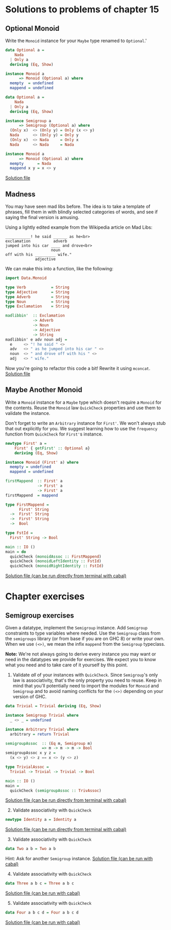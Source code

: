 # Solutions to problems of chapter 15

## Optional Monoid

Write the `Monoid` instance for your `Maybe` type renamed to `Optional`.'

```hs
data Optional a =
    Nada
  | Only a
  deriving (Eq, Show)

instance Monoid a
      => Monoid (Optional a) where
  mempty  = undefined
  mappend = undefined
```

```hs
data Optional a =
    Nada
  | Only a
  deriving (Eq, Show)

instance Semigroup a
      => Semigroup (Optional a) where
  (Only x)  <> (Only y) = Only (x <> y)
  Nada      <> (Only y) = Only y
  (Only x)  <> Nada     = Only x
  Nada      <> Nada     = Nada

instance Monoid a
      => Monoid (Optional a) where
  mempty      = Nada
  mappend x y = x <> y
```
[Solution file](exercise.files/optional-monoid.hs)


## Madness

You may have seen mad libs before. The idea is to take a template of phrases, fill them in with blindly selected categories of words, and see if saying the final version is amusing.

Using a lightly edited example from the Wikipedia article on Mad Libs:
```
___________! he said ______ as he<br>
exclamation          adverb
jumped into his car ____ and drove<br>
                    noun
off with his _________ wife."
             adjective
````

We can make this into a function, like the following:

```hs
import Data.Monoid

type Verb           = String
type Adjective      = String
type Adverb         = String
type Noun           = String
type Exclamation    = String

madlibbin'  :: Exclamation
            -> Adverb
            -> Noun
            -> Adjective
            -> String
madlibbin' e adv noun adj =
  e     <> "! he said " <>
  adv   <> " as he jumped into his car " <>
  noun  <> " and drove off with his " <>
  adj   <> " wife."
```

Now you're going to refactor this code a bit! Rewrite it using `mconcat`.
[Solution file](exercise.files/madness.hs)


## Maybe Another Monoid

Write a `Monoid` instance for a `Maybe` type which doesn't require a `Monoid` for the contents. Reuse the `Monoid` law `QuickCheck` properties and use them to validate the instance.

Don't forget to write an `Arbitrary` instance for `First'`. We won't always stub that out explicitly for you. We suggest learning how to use the `frequency` function from `QuickCheck` for `First'`s instance.

```hs
newtype First' a =
    First' { getFirst' :: Optional a}
    deriving (Eq, Show)

instance Monoid (First' a) where
  mempty = undefined
  mappend = undefined

firstMappend  :: First' a
              -> First' a
              -> First' a
firstMappend  = mappend

type FirstMappend =
      First' String
  ->  First' String
  ->  First' String
  ->  Bool

type FstId =
  First' String -> Bool

main :: IO ()
main = do
  quickCheck (monoidAssoc :: FirstMappend)
  quickCheck (monoidLeftIdentity :: FstId)
  quickCheck (monoidRightIdentity :: FstId)
```
[Solution file (can be run directly from terminal with cabal)](exercise.files/maybe-another-monoid.hs)

# Chapter exercises

## Semigroup exercises

Given a datatype, implement the `Semigroup` instance. Add `Semigroup` constraints to type variables where needed. Use the `Semigroup` class from the `semigroups` library (or from base if you are on GHC 8) or write your own. When we use `(<>)`, we mean the infix `mappend` from the `Semigroup` typeclass.

**Note:** We're not always going to derive every instance you may want or need in the datatypes we provide for exercises. We expect you to know what you need and to take care of it yourself by this point.

1. Validate _all_ of your instances with `QuickCheck`. Since `Semigroup`'s only law is associativity, that's the only property you need to reuse. Keep in mind that you'll potentially need to import the modules for `Monoid` and `Semigroup` and to avoid naming conflicts for the `(<>)` depending on your version of GHC.

```hs
data Trivial = Trivial deriving (Eq, Show)

instance Semigroup Trivial where
  _ <> _ = undefined

instance Arbitrary Trivial where
  arbitrary = return Trivial

semigroupAssoc  :: (Eq m, Semigroup m)
                => m -> m -> m -> Bool
semigroupAssoc x y z =
  (x <> y) <> z == x <> (y <> z)

type TrivialAssoc =
  Trivial -> Trivial -> Trivial -> Bool

main :: IO ()
main =
  quickCheck (semigroupAssoc :: TrivAssoc)
```
[Solution file (can be run directly from terminal with cabal)](exercise.files/trivial.hs)

2. Validate associativity with `QuickCheck`

```hs
newtype Identity a = Identity a
```
[Solution file (can be run directly from terminal with cabal)](exercise.files/identity.hs)

3. Validate associativity with `QuickCheck`

```hs
data Two a b = Two a b
```
Hint: Ask for another `Semigroup` instance.
[Solution file (can be run with cabal)](exercise.files/two.hs)

4. Validate associativity with `QuickCheck`

```hs
data Three a b c = Three a b c
```
[Solution file (can be run with cabal)](exercise.files/three.hs)

5. Validate associativity with `QuickCheck`

```hs
data Four a b c d = Four a b c d
```
[Solution file (can be run with cabal)](exercise.files/four.hs)

